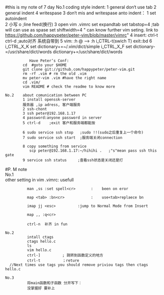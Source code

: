 #this is my note of 7 day
    No.1 coding style
         indent:
               1 general don‘t use tab 
               2 general indent 4 writespase
               3 don‘t mis <tab> and writespase
         anto indent：
               1 set autoindent      
               2 小写 o              ;line feed(换行)
               3 open vim .vimrc 
 		 set expandtab
		 set tabstop=4       ;tab will can use as spase
		 set shiftwidth=4
                " can  know further vim seting. link to
		  https://github.com/happypeter/peter-vim/blob/master/vimrc"
               4 insert:
		 ctrl-t
                 ctrl-d             ;auto对齐 系统自带到
	       5 vim:
 		  :h @  --> 
		  :h i_CTRL-t(<tab>swich T)
                  exit::bd
               6 i_CTRL_X_K
                 set dictionary+=~/.vim/dict/simple
		 i_CTRL_X_F
                 set dictionary-=/usr/share/dict/words
                 dictionary+=/usr/share/dict/words
	
               Have Peter‘s Conf:	
			cd  #goto your $HOME
			git clone git://github.com/happypeter/peter-vim.git
			rm -rf .vim # rm the old .vim
			mv peter-vim .vim #have the right name
			cd .vim/
			vim README # check the readme to know more

    No.2    about comunication between PC
            1 install openssk-server
            服务器 ,ip adress, 客户端服务
            2 ssh-chont
            3 ssh peter@192.168.1.17
            4 password:anyone password in server 
            5 ctrl-d    ;exit 客户和服务端都能按

            6 sudo service ssh stop   ;sudo !!(sudo之后重复上一个命令)
            7 sudo service ssh start  ;服务端关闭connection
               
            8 copy something from service
               scp peter@192.168.1.17:~/hihihi .   ;"s"mean pass ssh this gate
            9 service ssh status     ;查看ssh状态是关闭还是打

#P. M  note   
    No.1          
              other setting  in  vim .vimrc:    usefull

              man ,ss :set spell<cr>       :    been on eror
              
              map <tab> :bn<cr>            :    use<tab>replaece bn

              imap jj <esc>          :jump to Normal Mode from Insert

              map ,, :q<cr>
                                
              ctrl-n  补齐 in fun 

    No.2      
              intall ctags
              ctags hello.c
              ls
              vim hello.c
              ctrl-]          ; 跳转到函数定义的地方
              ctrl-t          ；reture
      //Next times use tags you should remove priviou tags then ctags hello.c
  
    No.3   
              将main函数和子函数 分开写下：
              没掌握好 要补上

